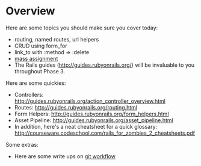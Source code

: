 # Overview

Here are some topics you should make sure you cover today:

- routing, named routes, url helpers
- CRUD using form_for
- link_to with :method => :delete
- [mass assignment](./mass_assignment.md)
- The Rails guides (http://guides.rubyonrails.org/) will be invaluable to you throughout Phase 3.

Here are some quickies:

- Controllers: http://guides.rubyonrails.org/action_controller_overview.html
- Routes: http://guides.rubyonrails.org/routing.html
- Form Helpers: http://guides.rubyonrails.org/form_helpers.html
- Asset Pipeline: http://guides.rubyonrails.org/asset_pipeline.html
- In addition, here's a neat cheatsheet for a quick glossary: http://courseware.codeschool.com/rails_for_zombies_2_cheatsheets.pdf

Some extras:
- Here are some write ups on [git workflow](./github_workflow.md)

